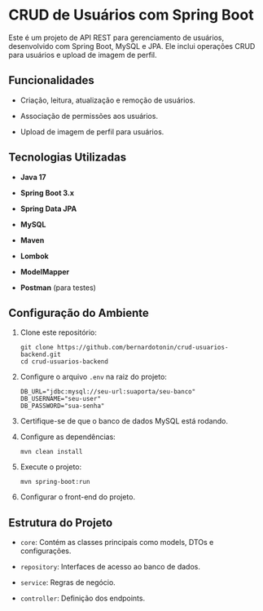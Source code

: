 
# CRUD de Usuários com Spring Boot

Este é um projeto de API REST para gerenciamento de usuários, desenvolvido com Spring Boot, MySQL e JPA. Ele inclui operações CRUD para usuários e upload de imagem de perfil.

## Funcionalidades

-   Criação, leitura, atualização e remoção de usuários.
    
-   Associação de permissões aos usuários.
    
-   Upload de imagem de perfil para usuários.
    
    

## Tecnologias Utilizadas

-   **Java 17**
    
-   **Spring Boot 3.x**
    
-   **Spring Data JPA**
    
-   **MySQL**
    
-   **Maven**
    
-   **Lombok**
    
-   **ModelMapper**
    
-   **Postman** (para testes)
    

## Configuração do Ambiente

1.  Clone este repositório:
    
    ```
    git clone https://github.com/bernardotonin/crud-usuarios-backend.git
    cd crud-usuarios-backend
    ```
    
2.  Configure o arquivo `.env` na raiz do projeto:
    
    ```
    DB_URL="jdbc:mysql://seu-url:suaporta/seu-banco"
    DB_USERNAME="seu-user"
    DB_PASSWORD="sua-senha"
    ```
    
3.  Certifique-se de que o banco de dados MySQL está rodando.
    
4.  Configure as dependências:
    
    ```
    mvn clean install
    ```
    
5.  Execute o projeto:
    
    ```
    mvn spring-boot:run
    ```
    
6.  Configurar o front-end do projeto.
    

## Estrutura do Projeto

-   `core`: Contém as classes principais como models, DTOs e configurações.
    
-   `repository`: Interfaces de acesso ao banco de dados.
    
-   `service`: Regras de negócio.
    
-   `controller`: Definição dos endpoints.
    
